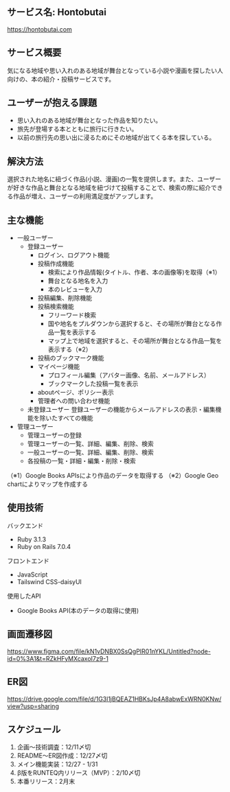 ## サービス名: Hontobutai
https://hontobutai.com

## サービス概要
気になる地域や思い入れのある地域が舞台となっている小説や漫画を探したい人向けの、本の紹介・投稿サービスです。

## ユーザーが抱える課題
- 思い入れのある地域が舞台となった作品を知りたい。
- 旅先が登場する本とともに旅行に行きたい。
- 以前の旅行先の思い出に浸るためにその地域が出てくる本を探している。

## 解決方法
選択された地名に紐づく作品(小説、漫画)の一覧を提供します。また、ユーザーが好きな作品と舞台となる地域を紐づけて投稿することで、検索の際に紹介できる作品が増え、ユーザーの利用満足度がアップします。

## 主な機能
- 一般ユーザー
  - 登録ユーザー
    - ログイン、ログアウト機能
    - 投稿作成機能
      - 検索により作品情報(タイトル、作者、本の画像等)を取得（※1）
      - 舞台となる地名を入力
      - 本のレビューを入力
    - 投稿編集、削除機能
    - 投稿検索機能
      - フリーワード検索
      - 国や地名をプルダウンから選択すると、その場所が舞台となる作品一覧を表示する
      - マップ上で地域を選択すると、その場所が舞台となる作品一覧を表示する（※2）
    - 投稿のブックマーク機能
    - マイページ機能
      - プロフィール編集（アバター画像、名前、メールアドレス）
      - ブックマークした投稿一覧を表示
    - aboutページ、ポリシー表示
    - 管理者への問い合わせ機能
  - 未登録ユーザー
    登録ユーザーの機能からメールアドレスの表示・編集機能を除いたすべての機能
- 管理ユーザー
  - 管理ユーザーの登録
  - 管理ユーザーの一覧、詳細、編集、削除、検索
  - 一般ユーザーの一覧、詳細、編集、削除、検索
  - 各投稿の一覧・詳細・編集・削除・検索

（※1）Google Books APIsにより作品のデータを取得する
（※2）Google Geo chartによりマップを作成する

## 使用技術
バックエンド
- Ruby 3.1.3
- Ruby on Rails 7.0.4 

フロントエンド
- JavaScript
- Tailswind CSS-daisyUI

使用したAPI
 - Google Books API(本のデータの取得に使用)

## 画面遷移図
https://www.figma.com/file/kN1vDNBX0SsQgPIR01nYKL/Untitled?node-id=0%3A1&t=RZkHFyMXcaxoI7z9-1

## ER図
https://drive.google.com/file/d/1G3l1jBQEAZ1HBKsJp4A8abwExWRN0KNw/view?usp=sharing

## スケジュール
1. 企画〜技術調査：12/11〆切
2. README〜ER図作成：12/27〆切
3. メイン機能実装：12/27 - 1/31
4. β版をRUNTEQ内リリース（MVP）：2/10〆切
5. 本番リリース：2月末